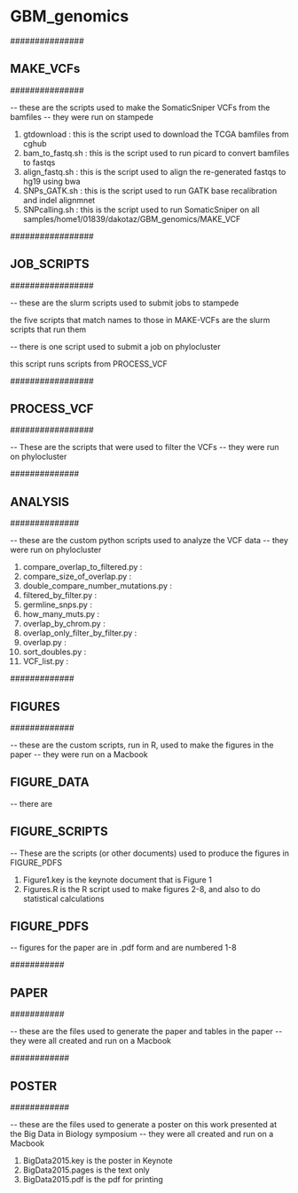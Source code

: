 GBM_genomics
============

###############
## MAKE_VCFs ##
###############

-- these are the scripts used to make the SomaticSniper VCFs from the bamfiles
-- they were run on stampede

1. gtdownload : this is the script used to download the TCGA bamfiles from cghub
2. bam_to_fastq.sh : this is the script used to run picard to convert bamfiles to fastqs
3. align_fastq.sh : this is the script used to align the re-generated fastqs to hg19 using bwa
4. SNPs_GATK.sh : this is the script used to run GATK base recalibration and indel alignmnet
5. SNPcalling.sh : this is the script used to run SomaticSniper on all samples/home1/01839/dakotaz/GBM_genomics/MAKE_VCF

#################
## JOB_SCRIPTS ##
#################

-- these are the slurm scripts used to submit jobs to stampede

the five scripts that match names to those in MAKE-VCFs are the slurm scripts that run them

-- there is one script used to submit a job on phylocluster

this script runs scripts from PROCESS_VCF

#################
## PROCESS_VCF ##
#################

-- These are the scripts that were used to filter the VCFs
-- they were run on phylocluster

##############
## ANALYSIS ##
##############
        
-- these are the custom python scripts used to analyze the VCF data
-- they were run on phylocluster

1. compare_overlap_to_filtered.py : 
2. compare_size_of_overlap.py :
3. double_compare_number_mutations.py : 
4. filtered_by_filter.py : 
5. germline_snps.py : 
6. how_many_muts.py : 
7. overlap_by_chrom.py : 
8. overlap_only_filter_by_filter.py : 
9. overlap.py : 
10. sort_doubles.py : 
11. VCF_list.py : 

#############
## FIGURES ##
#############

-- these are the custom scripts, run in R, used to make the figures in the paper
-- they were run on a Macbook

## FIGURE_DATA ##

-- there are 

## FIGURE_SCRIPTS ##

-- These are the scripts (or other documents) used to produce the figures in FIGURE_PDFS

1. Figure1.key is the keynote document that is Figure 1
2. Figures.R is the R script used to make figures 2-8, and also to do statistical calculations

## FIGURE_PDFS ## 

-- figures for the paper are in .pdf form and are numbered 1-8

###########
## PAPER ##
###########

-- these are the files used to generate the paper and tables in the paper
-- they were all created and run on a Macbook

############
## POSTER ##
############

-- these are the files used to generate a poster on this work presented at the Big Data in Biology symposium
-- they were all created and run on a Macbook

1. BigData2015.key is the poster in Keynote
2. BigData2015.pages is the text only
3. BigData2015.pdf is the pdf for printing
